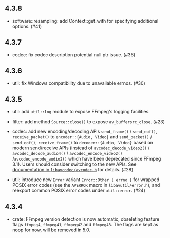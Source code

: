 4.3.8
-----
- software::resampling: add Context::get_with for specifying additional options. (#41)

4.3.7
-----

- codec:  fix codec description potential null ptr issue. (#36)

4.3.6
-----

- util: fix Windows compatibility due to unavailable errnos. (#30)

4.3.5
-----

- util: add `util::log` module to expose FFmpeg's logging facilities.

- filter: add method `Source::close()` to expose `av_buffersrc_close`. (#23)

- codec: add new encoding/decoding APIs `send_frame()` / `send_eof()`, `receive_packet()` to `encoder::{Audio, Video}` and `send_packet()` / `send_eof()`, `receive_frame()` to `decoder::{Audio, Video}` based on modern send/receive APIs (instead of `avcodec_decode_video2()` / `avcodec_decode_audio4()` / `avcodec_encode_video2()` /`avcodec_encode_audio2()` which have been deprecated since FFmpeg 3.1). Users should consider switching to the new APIs. See [documentation in `libavcodec/avcodec.h`](https://github.com/FFmpeg/FFmpeg/blob/n4.3.1/libavcodec/avcodec.h#L84-L196) for details. (#28)

- util: introduce new `Error` variant `Error::Other { errno }` for wrapped POSIX error codes (see the `AVERROR` macro in `libavutil/error.h`), and reexport common POSIX error codes under `util::error`. (#24)

4.3.4
-----

- crate: FFmpeg version detection is now automatic, obseleting feature flags `ffmpeg4`, `ffmpeg41`, `ffmpeg42` and `ffmpeg43`. The flags are kept as noop for now, will be removed in 5.0.

